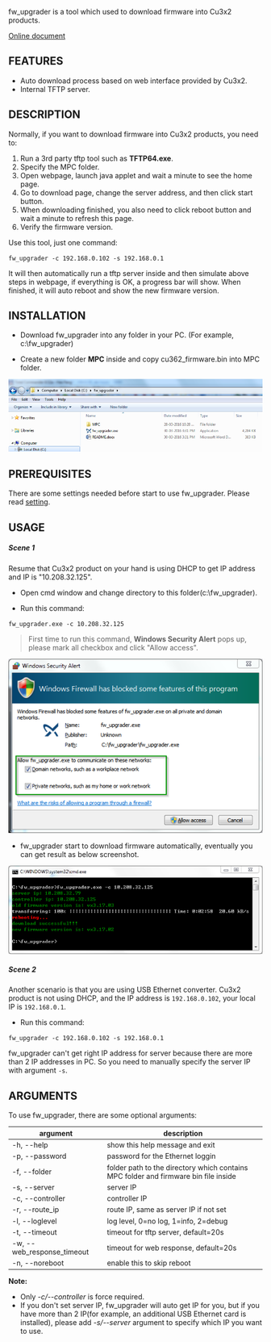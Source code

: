 fw_upgrader is a tool which used to download firmware into Cu3x2 products.

[Online document](http://fw-upgrader.readthedocs.org/)

## FEATURES
- Auto download process based on web interface provided by Cu3x2.
- Internal TFTP server.

## DESCRIPTION

Normally, if you want to download firmware into Cu3x2 products, you need to:

1. Run a 3rd party tftp tool such as **TFTP64.exe**.
2. Specify the MPC folder.
2. Open webpage, launch java applet and wait a minute to see the home page.
3. Go to download page, change the server address, and then click start button.
4. When downloading finished, you also need to click reboot button and wait a minute to refresh this page.
5. Verify the firmware version.

Use this tool, just one command:
```
fw_upgrader -c 192.168.0.102 -s 192.168.0.1
```

It will then automatically run a tftp server inside and then simulate above steps in webpage, if everything is OK, a progress bar will show. When finished, it will auto reboot and show the new firmware version.

## INSTALLATION

- Download fw_upgrader into any folder in your PC. (For example, c:\\fw_upgrader)

- Create a new folder **MPC** inside and copy cu362_firmware.bin into MPC folder.

![](./image/screenshot1.png)

## PREREQUISITES

There are some settings needed before start to use fw_upgrader. Please read [setting](setting.md).

## USAGE

##### Scene 1

Resume that Cu3x2 product on your hand is using DHCP to get IP address and IP is "10.208.32.125".

- Open cmd window and change directory to this folder(c:\\fw_upgrader).

- Run this command:

```
fw_upgrader.exe -c 10.208.32.125
```

> First time to run this command, **Windows Security Alert** pops up, please mark all checkbox and click "Allow access".

![](./image/screenshot2.png)

- fw_upgrader start to download firmware automatically, eventually you can get result as below screenshot.

![](./image/screenshot3.png)

##### Scene 2

Another scenario is that you are using USB Ethernet converter. Cu3x2 product is not using DHCP, and the IP address is `192.168.0.102`, your local IP is `192.168.0.1`.

- Run this command:

```
fw_upgrader -c 192.168.0.102 -s 192.168.0.1
```

fw_upgrader can't get right IP address for server because there are more than 2 IP addresses in PC. So you need to manually specify the server IP with argument `-s`.

## ARGUMENTS

To use fw_upgrader, there are some optional arguments:

| argument                     | description                                                                         |
|------------------------------|-------------------------------------------------------------------------------------|
| -h, \-\-help                 | show this help message and exit                                                     |
| -p, \-\-password             | password for the Ethernet loggin                                                    |
| -f, \-\-folder               | folder path to the directory which contains MPC folder and firmware bin file inside |
| -s, \-\-server               | server IP                                                                           |
| -c, \-\-controller           | controller IP                                                                       |
| -r, \-\-route_ip             | route IP, same as server IP if not set                                              |
| -l, \-\-loglevel             | log level, 0=no log, 1=info, 2=debug                                                |
| -t, \-\-timeout              | timeout for tftp server, default=20s                                                |
| -w, \-\-web_response_timeout | timeout for web response, default=20s                                               |
| -n, \-\-noreboot             | enable this to skip reboot                                                          |

**Note:**

- Only *-c/--controller* is force required.
- If you don't set server IP, fw_upgrader will auto get IP for you, but if you have more than 2 IP(for example, an additional USB Ethernet card is installed), please add *-s/--server* argument to specify which IP you want to use.
